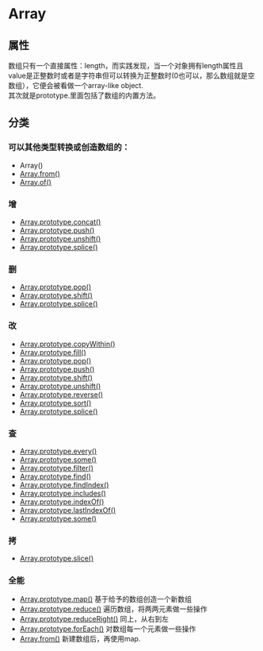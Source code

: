 # Array
## 属性
数组只有一个直接属性：length，而实践发现，当一个对象拥有length属性且value是正整数时或者是字符串但可以转换为正整数时(0也可以，那么数组就是空数组），它便会被看做一个array-like object.    
其次就是prototype.里面包括了数组的内置方法。   

## 分类
### 可以其他类型转换或创造数组的：  

- Array()
- [Array.from()](https://developer.mozilla.org/en-US/docs/Web/JavaScript/Reference/Global_Objects/Array/from)
- [Array.of()](https://developer.mozilla.org/en-US/docs/Web/JavaScript/Reference/Global_Objects/Array/of)

### 增
- [Array.prototype.concat()](https://developer.mozilla.org/en-US/docs/Web/JavaScript/Reference/Global_Objects/Array/concat)
- [Array.prototype.push()](https://developer.mozilla.org/en-US/docs/Web/JavaScript/Reference/Global_Objects/Array/push)
- [Array.prototype.unshift()](https://developer.mozilla.org/en-US/docs/Web/JavaScript/Reference/Global_Objects/Array/unshift)
- [Array.prototype.splice()](https://developer.mozilla.org/en-US/docs/Web/JavaScript/Reference/Global_Objects/Array/splice)

### 删

-  [Array.prototype.pop()](https://developer.mozilla.org/en-US/docs/Web/JavaScript/Reference/Global_Objects/Array/pop)
-  [Array.prototype.shift()](https://developer.mozilla.org/en-US/docs/Web/JavaScript/Reference/Global_Objects/Array/pop)
-  [Array.prototype.splice()](https://developer.mozilla.org/en-US/docs/Web/JavaScript/Reference/Global_Objects/Array/splice)

### 改

- [Array.prototype.copyWithin()](https://developer.mozilla.org/en-US/docs/Web/JavaScript/Reference/Global_Objects/Array/copyWithin)
- [Array.prototype.fill()](https://developer.mozilla.org/en-US/docs/Web/JavaScript/Reference/Global_Objects/Array/fill)
- [Array.prototype.pop()](https://developer.mozilla.org/en-US/docs/Web/JavaScript/Reference/Global_Objects/Array/pop)
- [Array.prototype.push()](https://developer.mozilla.org/en-US/docs/Web/JavaScript/Reference/Global_Objects/Array/push)
- [Array.prototype.shift()](https://developer.mozilla.org/en-US/docs/Web/JavaScript/Reference/Global_Objects/Array/pop)
- [Array.prototype.unshift()](https://developer.mozilla.org/en-US/docs/Web/JavaScript/Reference/Global_Objects/Array/unshift)
- [Array.prototype.reverse()](https://developer.mozilla.org/en-US/docs/Web/JavaScript/Reference/Global_Objects/Array/reverse)
- [Array.prototype.sort()](https://developer.mozilla.org/en-US/docs/Web/JavaScript/Reference/Global_Objects/Array/sort)
- [Array.prototype.splice()](https://developer.mozilla.org/en-US/docs/Web/JavaScript/Reference/Global_Objects/Array/splice)

### 查

- [Array.prototype.every()](https://developer.mozilla.org/en-US/docs/Web/JavaScript/Reference/Global_Objects/Array/every)
- [Array.prototype.some()](https://developer.mozilla.org/en-US/docs/Web/JavaScript/Reference/Global_Objects/Array/some)
- [Array.prototype.filter()](https://developer.mozilla.org/en-US/docs/Web/JavaScript/Reference/Global_Objects/Array/filter)
- [Array.prototype.find()](https://developer.mozilla.org/en-US/docs/Web/JavaScript/Reference/Global_Objects/Array/find)
- [Array.prototype.findIndex()](https://developer.mozilla.org/en-US/docs/Web/JavaScript/Reference/Global_Objects/Array/findIndex)
- [Array.prototype.includes()](https://developer.mozilla.org/en-US/docs/Web/JavaScript/Reference/Global_Objects/Array/includes)
- [Array.prototype.indexOf()](https://developer.mozilla.org/en-US/docs/Web/JavaScript/Reference/Global_Objects/Array/indexOf)
- [Array.prototype.lastIndexOf()](https://developer.mozilla.org/en-US/docs/Web/JavaScript/Reference/Global_Objects/Array/lastIndexOf)
- [Array.prototype.some()](https://developer.mozilla.org/en-US/docs/Web/JavaScript/Reference/Global_Objects/Array/some)

### 拷
- [Array.prototype.slice()](https://developer.mozilla.org/en-US/docs/Web/JavaScript/Reference/Global_Objects/Array/slice)

### 全能
- [Array.prototype.map()](https://developer.mozilla.org/en-US/docs/Web/JavaScript/Reference/Global_Objects/Array/map) 基于给予的数组创造一个新数组
- [Array.prototype.reduce()](https://developer.mozilla.org/en-US/docs/Web/JavaScript/Reference/Global_Objects/Array/Reduce) 遍历数组，将两两元素做一些操作
- [Array.prototype.reduceRight()](https://developer.mozilla.org/en-US/docs/Web/JavaScript/Reference/Global_Objects/Array/ReduceRight) 同上，从右到左
- [Array.prototype.forEach()](https://developer.mozilla.org/en-US/docs/Web/JavaScript/Reference/Global_Objects/Array/forEach) 对数组每一个元素做一些操作
- [Array.from()](https://developer.mozilla.org/en-US/docs/Web/JavaScript/Reference/Global_Objects/Array/from) 新建数组后，再使用map.
